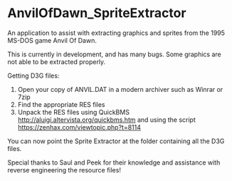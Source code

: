 # AnvilOfDawn_SpriteExtractor
An application to assist with extracting graphics and sprites from the 1995 MS-DOS game Anvil Of Dawn.

This is currently in development, and has many bugs. Some graphics are not able to be extracted properly. 

Getting D3G files: 
1. Open your copy of ANVIL.DAT in a modern archiver such as Winrar or 7zip
2. Find the appropriate RES files
3. Unpack the RES files using QuickBMS http://aluigi.altervista.org/quickbms.htm and using the script https://zenhax.com/viewtopic.php?t=8114

You can now point the Sprite Extractor at the folder containing all the D3G files.

Special thanks to Saul and Peek for their knowledge and assistance with reverse engineering the resource files!
